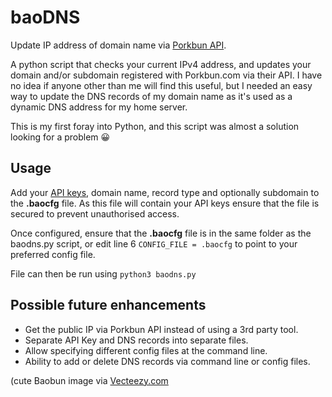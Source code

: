 # baoDNS
Update IP address of domain name via [Porkbun API](https://porkbun.com/api/json/v3/documentation).


A python script that checks your current IPv4 address, and updates your domain and/or subdomain registered with Porkbun.com via their API. I have no idea if anyone other than me will find this useful, but I needed an easy way to update the DNS records of my domain name as it's used as a dynamic DNS address for my home server. 

This is my first foray into Python, and this script was almost a solution looking for a problem 😀

## Usage

Add your [API keys](https://porkbun.com/account/api), domain name, record type and optionally subdomain to the **.baocfg** file. As this file will contain your API keys ensure that the file is secured to prevent unauthorised access.

Once configured, ensure that the **.baocfg** file is in the same folder as the baodns.py script, or edit line 6 `CONFIG_FILE = .baocfg` to point to your preferred config file.

File can then be run using `python3 baodns.py`

## Possible future enhancements
- Get the public IP via Porkbun API instead of using a 3rd party tool.
- Separate API Key and DNS records into separate files.
- Allow specifying different config files at the command line.
- Ability to add or delete DNS records via command line or config files.


(cute Baobun image via [Vecteezy.com](https://vecteezy.com)
